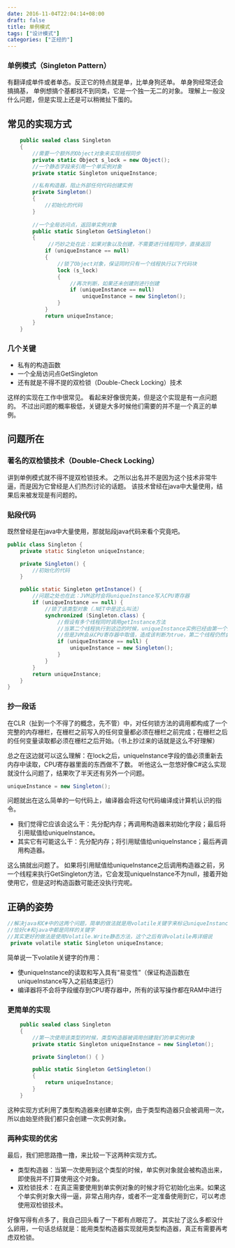 ```yaml
---
date: 2016-11-04T22:04:14+08:00
draft: false
title: 单例模式
tags: ["设计模式"]
categories: ["正经的"]
---
```


### 单例模式（Singleton Pattern）
有翻译成单件或者单态。反正它的特点就是单，比单身狗还单。
单身狗经常还会搞搞基，
单例想搞个基都找不到同类，它是一个独一无二的对象。
理解上一般没什么问题，但是实现上还是可以稍微扯下蛋的。

## 常见的实现方式

```csharp
    public sealed class Singleton
    {
        //需要一个额外的Object对象来实现线程同步
        private static Object s_lock = new Object();
        //一个静态字段来引用一个单实例对象
        private static Singleton uniqueInstance;

        //私有构造器，阻止外部任何代码创建实例
        private Singleton() 
        {
            //初始化的代码
        }
        
        //一个全局访问点，返回单实例对象
        public static Singleton GetSingleton()
        {
             //巧妙之处在此：如果对象以及创建，不需要进行线程同步，直接返回
            if (uniqueInstance == null)
            {
                //锁了Object对象，保证同时只有一个线程执行以下代码块
                lock (s_lock)
                {
                    //再次判断，如果还未创建则进行创建
                    if (uniqueInstance == null)
                        uniqueInstance = new Singleton();
                }
            }
            return uniqueInstance;
        }
    }
```
### 几个关键
* 私有的构造函数
* 一个全局访问点GetSingleton
* 还有就是不得不提的双检锁（Double-Check Locking）技术

这样的实现在工作中很常见。
看起来好像很完美，但是这个实现是有一点问题的。
不过出问题的概率极低，关键是大多时候他们需要的并不是一个真正的单例。

## 问题所在

### 著名的双检锁技术（Double-Check Locking）
讲到单例模式就不得不提双检锁技术。
之所以出名并不是因为这个技术非常牛逼，而是因为它曾经是人们热烈讨论的话题。
该技术曾经在java中大量使用，结果后来被发现是有问题的。

### 贴段代码
既然曾经是在java中大量使用，那就贴段java代码来看个究竟吧。
```java
public class Singleton {
    private static Singleton uniqueInstance;

    private Singleton() {
        //初始化的代码
    }

    public static Singleton getInstance() {
        //问题之处也在此：JVM这时会将uniqueInstance写入CPU寄存器
        if (uniqueInstance == null) {
            //锁了该类型对象（.NET中是这么叫法）
            synchronized (Singleton.class) {
                //假设有多个线程同时调用getInstance方法
                //当第二个线程执行到这边的时候，uniqueInstance实例已经由第一个线程创建好
                //但是JVM会从CPU寄存器中取值，造成该判断为true，第二个线程仍然会再创建实例
                if (uniqueInstance == null) {
                    uniqueInstance = new Singleton();
                }
            }
        }
        return uniqueInstance;
    }
}
```
### 抄一段话
在CLR（扯到一个不得了的概念，先不管）中，对任何锁方法的调用都构成了一个完整的内存栅栏，在栅栏之前写入的任何变量都必须在栅栏之前完成；在栅栏之后的任何变量读取都必须在栅栏之后开始。（书上抄过来的话就是这么不好理解）

总之在这边就可以这么理解：在lock之后，uniqueInstance字段的值必须重新去内存中读取，CPU寄存器里面的东西做不了数。
听他这么一忽悠好像C#这么实现就没什么问题了，结果吹了半天还有另外一个问题。
```csharp
uniqueInstance = new Singleton();
```
问题就出在这么简单的一句代码上，编译器会将这句代码编译成计算机认识的指令。

* 我们觉得它应该会这么干：先分配内存；再调用构造器来初始化字段；最后将引用赋值给uniqueInstance。
* 其实它有可能这么干：先分配内存；将引用赋值给uniqueInstance；最后再调用构造器。

这么搞就出问题了。
如果将引用赋值给uniqueInstance之后调用构造器之前，另一个线程来执行GetSingleton方法，它会发现uniqueInstance不为null，接着开始使用它，但是这时构造函数可能还没执行完呢。

## 正确的姿势
```csharp
//解决java和C#中的这两个问题，简单的做法就是用volatile关键字来标记uniqueInstance字段
//恰好c#和java中都是同样的关键字
//其实更好的做法是使用Volatile.Write静态方法，这个之后有讲volatile再详细说
 private volatile static Singleton uniqueInstance;
```
简单说一下volatile关键字的作用：

* 使uniqueInstance的读取和写入具有“易变性”（保证构造函数在uniqueInstance写入之前结束运行）
* 编译器将不会将字段缓存到CPU寄存器中，所有的读写操作都在RAM中进行

### 更简单的实现
```csharp
    public sealed class Singleton
    {
        //第一次使用该类型的时候，类型构造器被调用创建我们的单实例对象
        private static Singleton uniqueInstance = new Singleton();

        private Singleton() { }

        public static Singleton GetSingleton()
        {
            return uniqueInstance;
        }
    }
```
这种实现方式利用了类型构造器来创建单实例，由于类型构造器只会被调用一次，所以由始至终我们都只会创建一次实例对象。
### 两种实现的优劣
最后，我们把思路撸一撸，来比较一下这两种实现方式。

* 类型构造器：当第一次使用到这个类型的时候，单实例对象就会被构造出来，即使我并不打算使用这个对象。
* 双检锁技术：在真正需要使用到单实例对象的时候才将它初始化出来。如果这个单实例对象大得一逼，非常占用内存，或者不一定准备使用到它，可以考虑使用双检锁技术。

好像写得有点多了，我自己回头看了一下都有点眼花了。
其实扯了这么多都没什么卵用，一句话总结就是：能用类型构造器实现就用类型构造器，真正有需要再考虑双检锁。